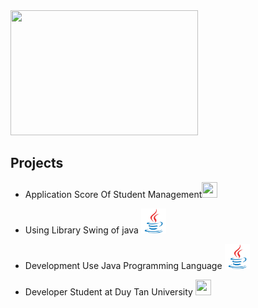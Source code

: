 <img width="300" height = "200" style="color:white;" src="https://cdn.jsdelivr.net/npm/simple-icons@3.0.1/icons/dev-dot-to.svg">

## Projects ##
+ Application Score Of Student Management<code><img height="25" width="25" src="https://cdn4.iconfinder.com/data/icons/logos-3/600/React.js_logo-512.png"></code>
+ Using Library Swing of java <a href="https://www.heroku.com/"><a href="https://www.java.com" target="_blank" rel="noreferrer"> <img src="https://raw.githubusercontent.com/devicons/devicon/master/icons/java/java-original.svg" alt="java" width="40" height="40"/> </a>
+ Development Use Java Programming Language  <a href="https://www.heroku.com/"><a href="https://www.java.com" target="_blank" rel="noreferrer"> <img src="https://raw.githubusercontent.com/devicons/devicon/master/icons/java/java-original.svg" alt="java" width="40" height="40"/> </a>

+ Developer Student at Duy Tan University <code><img width="25" height = "25" style="color:white;" src="https://cdn.jsdelivr.net/npm/simple-icons@3.0.1/icons/dev-dot-to.svg"></code>



